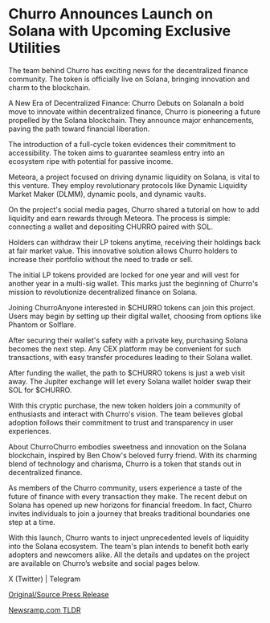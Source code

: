# Churro Announces Launch on Solana with Upcoming Exclusive Utilities

The team behind Churro has exciting news for the decentralized finance community. The token is officially live on Solana, bringing innovation and charm to the blockchain.

A New Era of Decentralized Finance: Churro Debuts on SolanaIn a bold move to innovate within decentralized finance, Churro is pioneering a future propelled by the Solana blockchain. They announce major enhancements, paving the path toward financial liberation.

The introduction of a full-cycle token evidences their commitment to accessibility. The token aims to guarantee seamless entry into an ecosystem ripe with potential for passive income.

Meteora, a project focused on driving dynamic liquidity on Solana, is vital to this venture. They employ revolutionary protocols like Dynamic Liquidity Market Maker (DLMM), dynamic pools, and dynamic vaults.

On the project's social media pages, Churro shared a tutorial on how to add liquidity and earn rewards through Meteora. The process is simple: connecting a wallet and depositing CHURRO paired with SOL.

Holders can withdraw their LP tokens anytime, receiving their holdings back at fair market value. This innovative solution allows Churro holders to increase their portfolio without the need to trade or sell.

The initial LP tokens provided are locked for one year and will vest for another year in a multi-sig wallet. This marks just the beginning of Churro's mission to revolutionize decentralized finance on Solana.

Joining ChurroAnyone interested in $CHURRO tokens can join this project. Users may begin by setting up their digital wallet, choosing from options like Phantom or Solflare.

After securing their wallet's safety with a private key, purchasing Solana becomes the next step. Any CEX platform may be convenient for such transactions, with easy transfer procedures leading to their Solana wallet.

After funding the wallet, the path to $CHURRO tokens is just a web visit away. The Jupiter exchange will let every Solana wallet holder swap their SOL for $CHURRO.

With this cryptic purchase, the new token holders join a community of enthusiasts and interact with Churro's vision. The team believes global adoption follows their commitment to trust and transparency in user experiences.

About ChurroChurro embodies sweetness and innovation on the Solana blockchain, inspired by Ben Chow's beloved furry friend. With its charming blend of technology and charisma, Churro is a token that stands out in decentralized finance.

As members of the Churro community, users experience a taste of the future of finance with every transaction they make. The recent debut on Solana has opened up new horizons for financial freedom. In fact, Churro invites individuals to join a journey that breaks traditional boundaries one step at a time.

With this launch, Churro wants to inject unprecedented levels of liquidity into the Solana ecosystem. The team's plan intends to benefit both early adopters and newcomers alike. All the details and updates on the project are available on Churro’s website and social pages below.

X (Twitter) | Telegram 

[Original/Source Press Release](https://blockchainwire.io/press-release/churro-announces-launch-on-solana-with-upcoming-exclusive-utilities) 

[Newsramp.com TLDR](https://newsramp.com/None) 